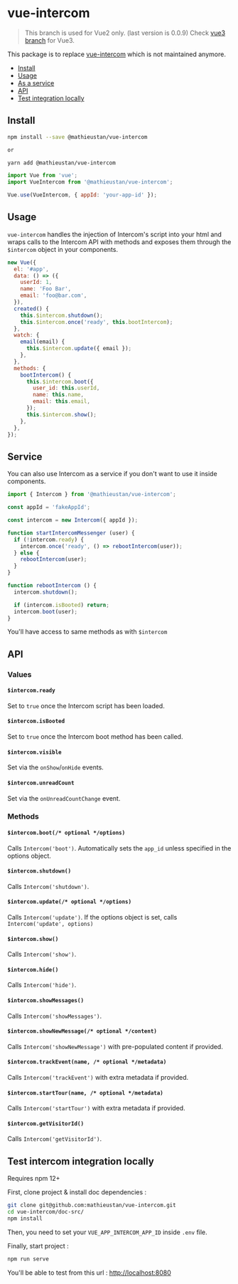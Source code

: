 # vue-intercom

> This branch is used for Vue2 only. (last version is 0.0.9)
> Check [vue3 branch](https://github.com/mathieustan/vue-intercom/tree/vue3) for Vue3.

This package is to replace [vue-intercom](https://github.com/johnnynotsolucky/vue-intercom) which is not maintained anymore.

-   [Install](#install)
-   [Usage](#usage)
-   [As a service](#service)
-   [API](#api)
-   [Test integration locally](#test)

## Install

```bash
npm install --save @mathieustan/vue-intercom

or

yarn add @mathieustan/vue-intercom
```

```javascript
import Vue from 'vue';
import VueIntercom from '@mathieustan/vue-intercom';

Vue.use(VueIntercom, { appId: 'your-app-id' });
```

## Usage

`vue-intercom` handles the injection of Intercom's script into your html and wraps calls to the Intercom API with methods and exposes them through the `$intercom` object in your components.

```javascript
new Vue({
  el: '#app',
  data: () => ({
    userId: 1,
    name: 'Foo Bar',
    email: 'foo@bar.com',
  }),
  created() {
    this.$intercom.shutdown();
    this.$intercom.once('ready', this.bootIntercom);
  },
  watch: {
    email(email) {
      this.$intercom.update({ email });
    },
  },
  methods: {
    bootIntercom() {
      this.$intercom.boot({
        user_id: this.userId,
        name: this.name,
        email: this.email,
      });
      this.$intercom.show();
    },
  },
});
```

## Service

You can also use Intercom as a service if you don't want to use it inside components.

```javascript
import { Intercom } from '@mathieustan/vue-intercom';

const appId = 'fakeAppId';

const intercom = new Intercom({ appId });

function startIntercomMessenger (user) {
  if (!intercom.ready) {
    intercom.once('ready', () => rebootIntercom(user));
  } else {
    rebootIntercom(user);
  }
}

function rebootIntercom () {
  intercom.shutdown();

  if (intercom.isBooted) return;
  intercom.boot(user);
}
```

You'll have access to same methods as with `$intercom`

## API

### Values

#### `$intercom.ready`

Set to `true` once the Intercom script has been loaded.

#### `$intercom.isBooted`

Set to `true` once the Intercom boot method has been called.

#### `$intercom.visible`

Set via the `onShow`/`onHide` events.

#### `$intercom.unreadCount`

Set via the `onUnreadCountChange` event.

### Methods

#### `$intercom.boot(/* optional */options)`

Calls `Intercom('boot')`. Automatically sets the `app_id` unless specified in the options object.

#### `$intercom.shutdown()`

Calls `Intercom('shutdown')`.

#### `$intercom.update(/* optional */options)`

Calls `Intercom('update')`. If the options object is set, calls `Intercom('update', options)`

#### `$intercom.show()`

Calls `Intercom('show')`.

#### `$intercom.hide()`

Calls `Intercom('hide')`.

#### `$intercom.showMessages()`

Calls `Intercom('showMessages')`.

#### `$intercom.showNewMessage(/* optional */content)`

Calls `Intercom('showNewMessage')` with pre-populated content if provided.

#### `$intercom.trackEvent(name, /* optional */metadata)`

Calls `Intercom('trackEvent')` with extra metadata if provided.

#### `$intercom.startTour(name, /* optional */metadata)`

Calls `Intercom('startTour')` with extra metadata if provided.

#### `$intercom.getVisitorId()`

Calls `Intercom('getVisitorId')`.

## Test intercom integration locally

Requires npm 12+

First, clone project & install doc dependencies :

```bash
git clone git@github.com:mathieustan/vue-intercom.git
cd vue-intercom/doc-src/
npm install
```

Then, you need to set your `VUE_APP_INTERCOM_APP_ID` inside `.env` file.

Finally, start project :

```bash
npm run serve
```

You'll be able to test from this url : <http://localhost:8080>
